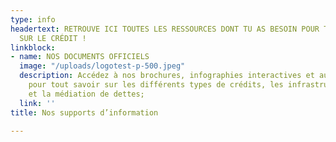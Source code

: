 ```yaml
---
type: info
headertext: RETROUVE ICI TOUTES LES RESSOURCES DONT TU AS BESOIN POUR TOUT SAVOIR
  SUR LE CRÉDIT !
linkblock:
- name: NOS DOCUMENTS OFFICIELS
  image: "/uploads/logotest-p-500.jpeg"
  description: Accédez à nos brochures, infographies interactives et autres documents
    pour tout savoir sur les différents types de crédits, les infrastructures d'accompagnement
    et la médiation de dettes;
  link: ''
title: Nos supports d’information

---
```

